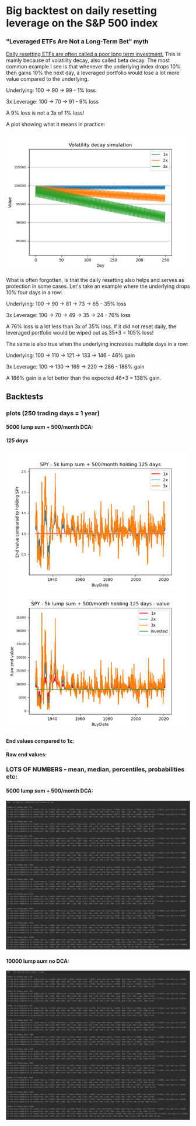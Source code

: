 # Big backtest on daily resetting leverage on the S&P 500 index

### "Leveraged ETFs Are Not a Long-Term Bet" myth

[Daily resetting ETFs are often called a poor long term investment.](https://www.investopedia.com/articles/financial-advisors/082515/why-leveraged-etfs-are-not-longterm-bet.asp) This is mainly because of volatility decay, also called beta decay. The most common example I see is that whenever the underlying index drops 10% then gains 10% the next day, a leveraged portfolio would lose a lot more value compared to the underlying.


Underlying: 100 -> 90 -> 99 - 1% loss

3x Leverage: 100 -> 70 -> 91 - 9% loss

A 9% loss is not a 3x of 1% loss!

A plot showing what it means in practice:

![Volatility decay](volatility_decay.png)

What is often forgotten, is that the daily resetting also helps and serves as protection in some cases. Let's take an example where the underlying drops 10% four days in a row:

Underlying: 100 -> 90 -> 81 -> 73 -> 65 - 35% loss

3x Leverage: 100 -> 70 -> 49 -> 35 -> 24 - 76% loss

A 76% loss is a lot less than 3x of 35% loss. If it did not reset daily, the leveraged portfolio would be wiped out as 35*3 = 105% loss!

The same is also true when the underlying increases multiple days in a row:

Underlying: 100 -> 110 -> 121 -> 133 -> 146 - 46% gain

3x Leverage: 100 -> 130 -> 169 -> 220 -> 286 - 186% gain

A 186% gain is a lot better than the expected 46*3 = 138% gain.

## Backtests

### plots (250 trading days = 1 year)

#### 5000 lump sum + 500/month DCA:

##### 125 days

![DCA125](DCA/DCA125.png) ![DCA125Values](ValueDCA/ValueDCA125.png)



#### End values compared to 1x:

#### Raw end values:

### LOTS OF NUMBERS - mean, median, percentiles, probabilities etc:

#### 5000 lump sum + 500/month DCA:
![DCA](Logs%20output/DCA.png)

#### 10000 lump sum no DCA:
![DCA](Logs%20output/LumpSum.png)